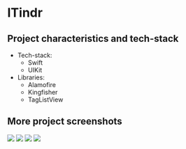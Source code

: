 <h1 align="left">ITindr</h1>
<rp><strong>ITindr</strong> - mobile application for IT dating</rp>
<h2 align="left">Project characteristics and tech-stack</h2>

<ul>
  <li>Tech-stack:
    <ul>
      <li>Swift</li>
      <li>UIKit</li> 
    </ul>
  </li>
 <li>Libraries:
    <ul>
      <li>Alamofire</li>
      <li>Kingfisher</li>
      <li>TagListView</li>
    </ul>
  </li>
</ul>
<rp>The application implements work with the API through third-party libraries. Layout through XIB files.</rp>
<h2 align="left">More project screenshots</h2>     
<img src="https://user-images.githubusercontent.com/80741988/159171084-4c5963ba-406b-484d-97ea-52dbff04181f.png" height="auto" width="auto">
<img src="https://user-images.githubusercontent.com/80741988/159171226-c910eaf2-f4d3-4ed9-9b68-9e2fb8b6e610.png" height="auto" width="auto">
<img src="https://user-images.githubusercontent.com/80741988/159171389-7c19a4b8-3e01-4c1f-92ae-b3d38ff81363.png" height="auto" width="auto">
<img src="https://user-images.githubusercontent.com/80741988/159171454-08e7d026-d31f-4ce1-a979-a8b2fc8b86b1.png" height="auto" width="auto">

